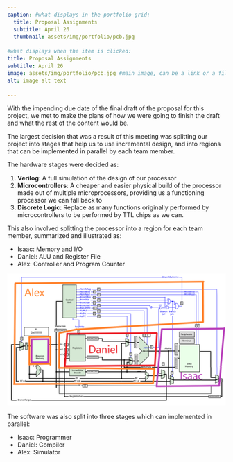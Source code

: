```yaml
---
caption: #what displays in the portfolio grid:
  title: Proposal Assignments
  subtitle: April 26
  thumbnail: assets/img/portfolio/pcb.jpg
  
#what displays when the item is clicked:
title: Proposal Assignments
subtitle: April 26
image: assets/img/portfolio/pcb.jpg #main image, can be a link or a file in assets/img/portfolio
alt: image alt text

---
```


With the impending due date of the final draft of the proposal for this project, we met to make the plans of how we were going to finish the draft and what the rest of the content would be.

The largest decision that was a result of this meeting was splitting our project into stages that help us to use incremental design, and into regions that can be implemented in parallel by each team member.

The hardware stages were decided as:
1. **Verilog**: A full simulation of the design of our processor
2. **Microcontrollers**: A cheaper and easier physical build of the processor made out of multiple microprocessors, providing us a functioning processor we can fall back to
3. **Discrete Logic**: Replace as many functions originally performed by microcontrollers to be performed by TTL chips as we can.

This also involved splitting the processor into a region for each team member, summarized and illustrated as:
- Isaac: Memory and I/O
- Daniel: ALU and Register File
- Alex: Controller and Program Counter

![A schematic with colored blocks outlining the regions of development](assets/img/schematic_regions.png)

The software was also split into three stages which can implemented in parallel:
- Isaac: Programmer
- Daniel: Compiler
- Alex: Simulator
